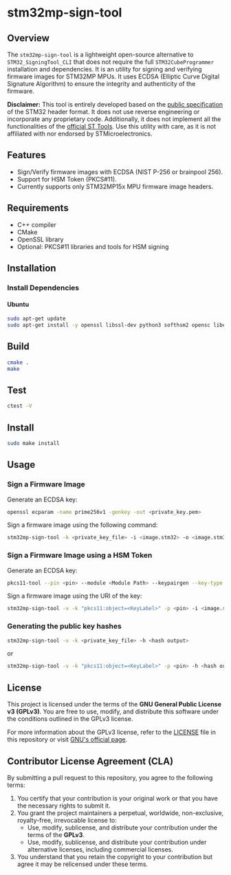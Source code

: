 # stm32mp-sign-tool

## Overview

The `stm32mp-sign-tool` is a lightweight open-source alternative to `STM32_SigningTool_CLI` that does not require the full `STM32CubeProgrammer` installation and dependencies. 
It is an utility for signing and verifying firmware images for STM32MP MPUs. 
It uses ECDSA (Elliptic Curve Digital Signature Algorithm) to ensure the integrity and authenticity of the firmware.

**Disclaimer:** This tool is entirely developed based on the [public specification](https://wiki.st.com/stm32mpu/wiki/STM32_header_for_binary_files) of the STM32 header format. It does not use reverse engineering or incorporate any proprietary code. Additionally, it does not implement all the functionalities of the [official ST Tools](https://wiki.st.com/stm32mpu/wiki/Signing_tool). Use this utility with care, as it is not affiliated with nor endorsed by STMicroelectronics.

## Features

- Sign/Verify firmware images with ECDSA (NIST P-256 or brainpool 256).
- Support for HSM Token (PKCS#11).
- Currently supports only STM32MP15x MPU firmware image headers.

## Requirements

- C++ compiler
- CMake
- OpenSSL library
- Optional: PKCS#11 libraries and tools for HSM signing

## Installation

### Install Dependencies

#### Ubuntu

```sh
sudo apt-get update
sudo apt-get install -y openssl libssl-dev python3 softhsm2 opensc libengine-pkcs11-openssl
```

## Build

```sh
cmake .
make
```

## Test

```sh
ctest -V
```

## Install

```sh
sudo make install
```

## Usage

### Sign a Firmware Image

Generate an ECDSA key:

```sh
openssl ecparam -name prime256v1 -genkey -out <private_key.pem>
```

Sign a firmware image using the following command:

```sh
stm32mp-sign-tool -k <private_key_file> -i <image.stm32> -o <image.stm32.signed>
```

### Sign a Firmware Image using a HSM Token

Generate an ECDSA key:

```sh
pkcs11-tool --pin <pin> --module <Module Path> --keypairgen --key-type EC:prime256v1 --id <KeyID> --label <KeyLabel>
```

Sign a firmware image using the URI of the key:

```sh
stm32mp-sign-tool -v -k "pkcs11:object=<KeyLabel>" -p <pin> -i <image.stm32> -o <image.stm32.signed>
```

### Generating the public key hashes

```sh
stm32mp-sign-tool -v -k <private_key_file> -h <hash output>
```
or

```sh
stm32mp-sign-tool -v -k "pkcs11:object=<KeyLabel>" -p <pin> -h <hash output>
```

## License

This project is licensed under the terms of the **GNU General Public License v3 (GPLv3)**. You are free to use, modify, and distribute this software under the conditions outlined in the GPLv3 license.

For more information about the GPLv3 license, refer to the [LICENSE](LICENSE) file in this repository or visit [GNU's official page](https://www.gnu.org/licenses/gpl-3.0.html).

## Contributor License Agreement (CLA)

By submitting a pull request to this repository, you agree to the following terms:

1. You certify that your contribution is your original work or that you have the necessary rights to submit it.
2. You grant the project maintainers a perpetual, worldwide, non-exclusive, royalty-free, irrevocable license to:
   - Use, modify, sublicense, and distribute your contribution under the terms of the **GPLv3**.
   - Use, modify, sublicense, and distribute your contribution under alternative licenses, including commercial licenses.
3. You understand that you retain the copyright to your contribution but agree it may be relicensed under these terms.
